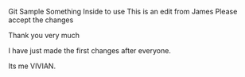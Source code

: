 Git Sample
Something Inside to use
This is an edit from James
Please accept the changes

Thank you very much

I have just made the first changes after everyone. 

Its me VIVIAN. 
